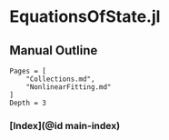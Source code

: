 # EquationsOfState.jl

## Manual Outline

```@contents
Pages = [
    "Collections.md",
    "NonlinearFitting.md"
]
Depth = 3
```

### [Index](@id main-index)

```@index
```
